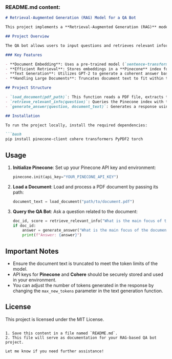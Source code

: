 ### **README.md content:**

```md
# Retrieval-Augmented Generation (RAG) Model for a QA Bot

This project implements a **Retrieval-Augmented Generation (RAG)** model for a Question Answering (QA) bot using **Pinecone DB** for efficient document embedding storage and retrieval, and **GPT-2** from Hugging Face Transformers for text generation.

## Project Overview

The QA bot allows users to input questions and retrieves relevant information from a provided document, then generates a coherent answer based on the retrieved content.

### Key Features

- **Document Embedding**: Uses a pre-trained model (`sentence-transformers/all-MiniLM-L6-v2`) to generate embeddings from document text.
- **Efficient Retrieval**: Stores embeddings in a **Pinecone** index for fast, scalable retrieval of the most relevant content.
- **Text Generation**: Utilizes GPT-2 to generate a coherent answer based on the retrieved document text and the user's query.
- **Handling Large Documents**: Truncates document text to fit within the model's token limits.

## Project Structure

- `load_document(pdf_path)`: This function reads a PDF file, extracts the text, generates document embeddings, and stores them in Pinecone for retrieval.
- `retrieve_relevant_info(question)`: Queries the Pinecone index with the user's question to retrieve relevant document segments.
- `generate_answer(question, document_text)`: Generates a response using GPT-2 based on the retrieved document content and the user’s question.

## Installation

To run the project locally, install the required dependencies:

```bash
pip install pinecone-client cohere transformers PyPDF2 torch
```

## Usage

1. **Initialize Pinecone**:
   Set up your Pinecone API key and environment:

   ```python
   pinecone.init(api_key="YOUR_PINECONE_API_KEY")
   ```

2. **Load a Document**:
   Load and process a PDF document by passing its path:

   ```python
   document_text = load_document("path/to/document.pdf")
   ```

3. **Query the QA Bot**:
   Ask a question related to the document:

   ```python
   doc_id, score = retrieve_relevant_info("What is the main focus of the document?")
   if doc_id:
       answer = generate_answer("What is the main focus of the document?", document_text)
       print(f"Answer: {answer}")
   ```

## Important Notes

- Ensure the document text is truncated to meet the token limits of the model.
- API keys for **Pinecone** and **Cohere** should be securely stored and used in your environment.
- You can adjust the number of tokens generated in the response by changing the `max_new_tokens` parameter in the text generation function.

## License

This project is licensed under the MIT License.
```

1. Save this content in a file named `README.md`.
2. This file will serve as documentation for your RAG-based QA bot project.

Let me know if you need further assistance!
